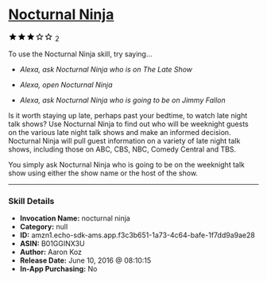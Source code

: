 # [Nocturnal Ninja](http://alexa.amazon.com/#skills/amzn1.echo-sdk-ams.app.f3c3b651-1a73-4c64-bafe-1f7dd9a9ae28)
![3 stars](../../images/ic_star_black_18dp_1x.png)![3 stars](../../images/ic_star_black_18dp_1x.png)![3 stars](../../images/ic_star_black_18dp_1x.png)![3 stars](../../images/ic_star_border_black_18dp_1x.png)![3 stars](../../images/ic_star_border_black_18dp_1x.png) 2

To use the Nocturnal Ninja skill, try saying...

* *Alexa, ask Nocturnal Ninja who is on The Late Show*

* *Alexa, open Nocturnal Ninja*

* *Alexa, ask Nocturnal Ninja who is going to be on Jimmy Fallon*

Is it worth staying up late, perhaps past your bedtime, to watch late night talk shows? Use Nocturnal Ninja to find out who will be weeknight guests on the various late night talk shows and make an informed decision. 
Nocturnal Ninja will pull guest information on a variety of late night talk shows, including those on ABC, CBS, NBC, Comedy Central and TBS.

You simply ask Nocturnal Ninja who is going to be on the weeknight talk show using either the show name or the host of the show.

***

### Skill Details

* **Invocation Name:** nocturnal ninja
* **Category:** null
* **ID:** amzn1.echo-sdk-ams.app.f3c3b651-1a73-4c64-bafe-1f7dd9a9ae28
* **ASIN:** B01GGINX3U
* **Author:** Aaron Koz
* **Release Date:** June 10, 2016 @ 08:10:15
* **In-App Purchasing:** No
